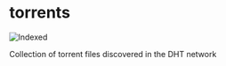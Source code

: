 torrents 
========
![Indexed](https://img.shields.io/badge/indexed-62904-blue)

Collection of torrent files discovered in the DHT network

